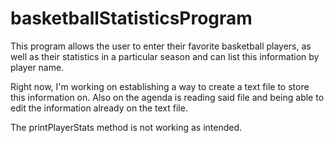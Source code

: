 # basketballStatisticsProgram

This program allows the user to enter their favorite basketball players, as well as their statistics in a particular season and can list this information by player name. 

Right now, I'm working on establishing a way to create a text file to store this information on. Also on the agenda is reading said file and being able to edit the information already on the text file.

The printPlayerStats method is not working as intended.
